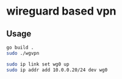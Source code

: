 # wireguard based vpn

## Usage
```bash
go build .
sudo ./wgvpn
```
```bash
sudo ip link set wg0 up
sudo ip addr add 10.0.0.20/24 dev wg0
```
